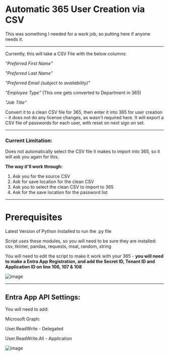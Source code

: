 # Automatic 365 User Creation via CSV

This was something I needed for a work job, so putting here if anyone needs it. 

--------------------------------------------------------

Currently, this will take a CSV File with the below columns:

_"Preferred First Name"_

_"Preferred Last Name"_

_"Preferred Email (subject to availability)"_

_"Employee Type"_ (This one gets converted to Department in 365)

_"Job Title"_

Convert it to a clean CSV file for 365, then enter it into 365 for user creation - it does not do any license changes, as wasn't required here.
It will export a CSV file of passwords for each user, with reset on next sign on set.

---------------------------------------------------------

### Current Limitation:

Does not automatically select the CSV file it makes to import into 365, so it will ask you again for this.

**The way it'll work through:**

1. Ask you for the source CSV
2. Ask for save location for the clean CSV
3. Ask you to select the clean CSV to import to 365
4. Ask for the save location for the password list

----------------------------------------------------------

# Prerequisites

Latest Version of Python Installed to run the .py file

Script uses these modules, so you will need to be sure they are installed: csv, tkinter, pandas, requests, msal, random, string

You will need to edit the script to make it work with your 365 - **you will need to make a Entra App Registration, and add the Secret ID, Tenant ID and Application ID on line 106, 107 & 108**

![image](https://github.com/user-attachments/assets/bfe15dbb-9464-47f2-ace6-3c1b9e03df88)


----------------------------------------------------------

## Entra App API Settings:

You will need to add:

Microsoft Graph:

User.ReadWrite - Delegated

User.ReadWrite.All - Application

![image](https://github.com/user-attachments/assets/d43e11ad-03fe-43da-8a04-8c271ff3ce61)
